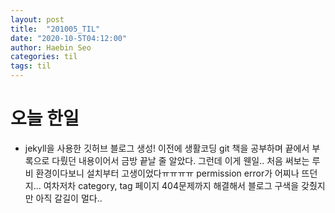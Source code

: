 ```yaml
---
layout: post
title:  "201005_TIL"
date: "2020-10-5T04:12:00"
author: Haebin Seo
categories: til
tags: til
---
```

# 오늘 한일

- jekyll을 사용한 깃허브 블로그 생성! 이전에 생활코딩 git 책을 공부하며 끝에서 부록으로 다뤘던 내용이어서 금방 끝날 줄 알았다. 그런데 이게 웬일.. 처음 써보는 루비 환경이다보니 설치부터 고생이었다ㅠㅠㅠㅠ permission error가 어찌나 뜨던지... 여차저차 category, tag 페이지 404문제까지 해결해서 블로그 구색을 갖췄지만 아직 갈길이 멀다..